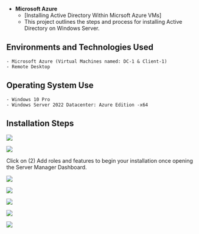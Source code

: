 -  <b>Microsoft Azure</b>
    - [Installing Active Directory Within Micrsoft Azure VMs]
    - This project outlines the steps and process for installing Active Directory on Windows Server.


 <h2>Environments and Technologies Used</h2>

    - Microsoft Azure (Virtual Machines named: DC-1 & Client-1)
    - Remote Desktop

<h2>Operating System Use </h2>

    - Windows 10 Pro  
    - Windows Server 2022 Datacenter: Azure Edition -x64

<h2>Installation Steps</h2>


<p>
<img src="https://i.imgur.com/oRrNsje.png"
</p>
<p>

    
<p>
<img src="https://i.imgur.com/is7DETm.png"   
</p>
<p>
Click on (2) Add roles and features to begin your installation once opening the Server Manager Dashboard.


<p>
<img src="https://i.imgur.com/cI1Mt2J.png"
<p>

    
<p>
<img src="https://i.imgur.com/DmkvEDu.png"
<p>

<p>
<img src="https://i.imgur.com/ntcpmFB.png"
</p>

<p>
<img src="https://i.imgur.com/QRx5C5V.png"
</p>


<p>
<img src="https://i.imgur.com/IKAHWml.png"
</p>
